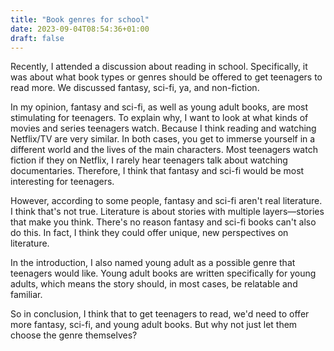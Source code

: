 ```yaml
---
title: "Book genres for school"
date: 2023-09-04T08:54:36+01:00
draft: false
---
```


Recently, I attended a discussion about reading in school. Specifically, it was about what book types or genres should be offered to get teenagers to read more. We discussed fantasy, sci-fi, ya, and non-fiction.

In my opinion, fantasy and sci-fi, as well as young adult books, are most stimulating for teenagers. To explain why, I want to look at what kinds of movies and series teenagers watch. Because I think reading and watching Netflix/TV are very similar. In both cases, you get to immerse yourself in a different world and the lives of the main characters. Most teenagers watch fiction if they on Netflix, I rarely hear teenagers talk about watching documentaries. Therefore, I think that fantasy and sci-fi would be most interesting for teenagers. 

However, according to some people, fantasy and sci-fi aren't real literature. I think that's not true. Literature is about stories with multiple layers—stories that make you think. There's no reason fantasy and sci-fi books can't also do this. In fact, I think they could offer unique, new perspectives on literature.

In the introduction, I also named young adult as a possible genre that teenagers would like. Young adult books are written specifically for young adults, which means the story should, in most cases, be relatable and familiar.

So in conclusion, I think that to get teenagers to read, we'd need to offer more fantasy, sci-fi, and young adult books.
But why not just let them choose the genre themselves?
